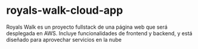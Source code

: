# royals-walk-cloud-app
Royals Walk es un proyecto fullstack de una página web que será desplegada en AWS. Incluye funcionalidades de frontend y backend, y está diseñado para aprovechar servicios en la nube
